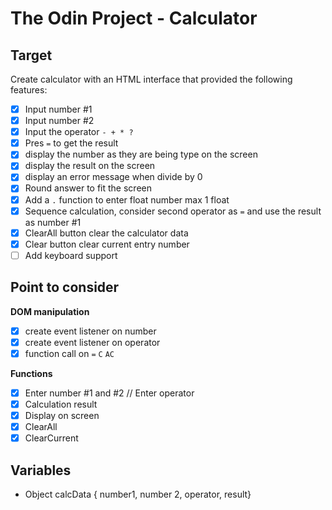 # The Odin Project - Calculator

## Target

Create calculator with an HTML interface that provided the following features:
- [x] Input number #1
- [x] Input number #2
- [x] Input the operator `- + * ?`
- [x] Pres `=` to get the result
- [x] display the number as they are being type on the screen
- [x] display the result on the screen
- [x] display an error message when divide by 0
- [x] Round answer to fit the screen
- [x] Add a `.` function to enter float number max 1 float
- [x] Sequence calculation, consider second operator as `=` and use the result as number #1
- [x] ClearAll button clear the calculator data
- [x] Clear button clear current entry number
- [ ] Add keyboard support

## Point to consider

**DOM manipulation**
- [x] create event listener on number
- [x] create event listener on operator
- [x] function call on `=` `C` `AC`

**Functions**
- [x] Enter number #1 and #2 // Enter operator
- [x] Calculation result
- [x] Display on screen
- [x] ClearAll
- [x] ClearCurrent

## Variables

- Object calcData { number1, number 2, operator, result}